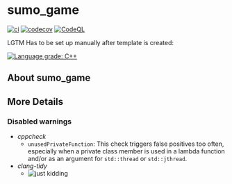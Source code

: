 # sumo_game

[![ci](https://github.com/valerioformato/sumo_game/actions/workflows/ci.yml/badge.svg)](https://github.com/valerioformato/sumo_game/actions/workflows/ci.yml)
[![codecov](https://codecov.io/gh/valerioformato/sumo_game/branch/main/graph/badge.svg)](https://codecov.io/gh/valerioformato/sumo_game)
[![CodeQL](https://github.com/valerioformato/sumo_game/actions/workflows/codeql-analysis.yml/badge.svg)](https://github.com/valerioformato/sumo_game/actions/workflows/codeql-analysis.yml)

LGTM Has to be set up manually after template is created:

[![Language grade: C++](https://img.shields.io/lgtm/grade/cpp/github/valerioformato/sumo_game)](https://lgtm.com/projects/g/valerioformato/sumo_game/context:cpp)

## About sumo_game



## More Details
### Disabled warnings
- *cppcheck*
    - `unusedPrivateFunction`: This check triggers false positives too often, especially when a private class member is used in a lambda function and/or as an argument for `std::thread` or `std::jthread`.
- *clang-tidy*
    - ![just kidding](https://i.imgflip.com/6c4c38.jpg)
